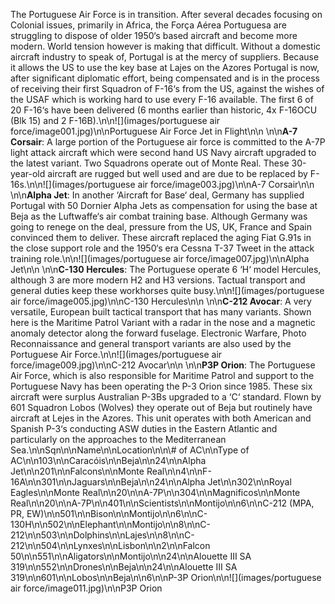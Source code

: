 The Portuguese Air Force is in transition. After several decades focusing on Colonial issues, primarily in Africa, the Força Aérea Portuguesa are struggling to dispose of older 1950‘s based aircraft and become more modern. World tension however is making that difficult. Without a domestic aircraft industry to speak of, Portugal is at the mercy of suppliers. Because it allows the US to use the key base at Lajes on the Azores Portugal is now, after significant diplomatic effort, being compensated and is in the process of receiving their first Squadron of F-16‘s from the US, against the wishes of the USAF which is working hard to use every F-16 available. The first 6 of 20 F-16‘s have been delivered (6 months earlier than historic, 4x F-16OCU (Blk 15) and 2 F-16B).\n\n![](images/portuguese air force/image001.jpg)\n\nPortuguese Air Force Jet in Flight\n\n \n\n**A-7 Corsair**: A large portion of the Portuguese air force is committed to the A-7P light attack aircraft which were second hand US Navy aircraft upgraded to the latest variant. Two Squadrons operate out of Monte Real. These 30-year-old aircraft are rugged but well used and are due to be replaced by F-16s.\n\n![](images/portuguese air force/image003.jpg)\n\nA-7 Corsair\n\n \n\n**Alpha Jet**: In another ‘Aircraft for Base‘ deal, Germany has supplied Portugal with 50 Dornier Alpha Jets as compensation for using the base at Beja as the Luftwaffe‘s air combat training base. Although Germany was going to renege on the deal, pressure from the US, UK, France and Spain convinced them to deliver. These aircraft replaced the aging Fiat G.91s in the close support role and the 1950‘s era Cessna T-37 Tweet in the attack training role.\n\n![](images/portuguese air force/image007.jpg)\n\nAlpha Jet\n\n \n\n**C-130 Hercules**: The Portuguese operate 6 ‘H‘ model Hercules, although 3 are more modern H2 and H3 versions. Tactual transport and general duties keep these workhorses quite busy.\n\n![](images/portuguese air force/image005.jpg)\n\nC-130 Hercules\n\n \n\n**C-212 Avocar**: A very versatile, European built tactical transport that has many variants. Shown here is the Maritime Patrol Variant with a radar in the nose and a magnetic anomaly detector along the forward fuselage. Electronic Warfare, Photo Reconnaissance and general transport variants are also used by the Portuguese Air Force.\n\n![](images/portuguese air force/image009.jpg)\n\nC-212 Avocar\n\n \n\n**P3P Orion**: The Portuguese Air Force, which is also responsible for Maritime Patrol and support to the Portuguese Navy has been operating the P-3 Orion since 1985. These six aircraft were surplus Australian P-3Bs upgraded to a ‘C‘ standard. Flown by 601 Squadron Lobos (Wolves) they operate out of Beja but routinely have aircraft at Lejes in the Azores. This unit operates with both American and Spanish P-3‘s conducting ASW duties in the Eastern Atlantic and particularly on the approaches to the Mediterranean Sea.\n\nSqn\n\nName\n\nLocation\n\n\\# of AC\n\nType of AC\n\n103\n\nCaracóis\n\nBeja\n\n24\n\nAlpha Jet\n\n201\n\nFalcons\n\nMonte Real\n\n4\n\nF-16A\n\n301\n\nJaguars\n\nBeja\n\n24\n\nAlpha Jet\n\n302\n\nRoyal Eagles\n\nMonte Real\n\n20\n\nA-7P\n\n304\n\nMagnificos\n\nMonte Real\n\n20\n\nA-7P\n\n401\n\nScientists\n\nMontijo\n\n6\n\nC-212 (MPA, PR, EW)\n\n501\n\nBison\n\nMontijo\n\n6\n\nC-130H\n\n502\n\nElephant\n\nMontijo\n\n8\n\nC-212\n\n503\n\nDolphins\n\nLajes\n\n8\n\nC-212\n\n504\n\nLynxes\n\nLisbon\n\n2\n\nFalcon 50\n\n551\n\nAligators\n\nMontijo\n\n24\n\nAlouette III SA 319\n\n552\n\nDrones\n\nBeja\n\n24\n\nAlouette III SA 319\n\n601\n\nLobos\n\nBeja\n\n6\n\nP-3P Orion\n\n![](images/portuguese air force/image011.jpg)\n\nP3P Orion
